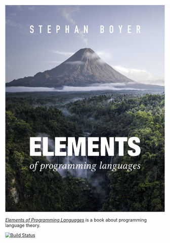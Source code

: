 [![Book cover](https://raw.githubusercontent.com/stepchowfun/book/master/cover.jpg)](https://static.stephanboyer.com/book.pdf)

*[Elements of Programming Languages](https://static.stephanboyer.com/book.pdf)* is a book about programming language theory.

[![Build Status](https://travis-ci.org/stepchowfun/book.svg?branch=master)](https://travis-ci.org/stepchowfun/book)
